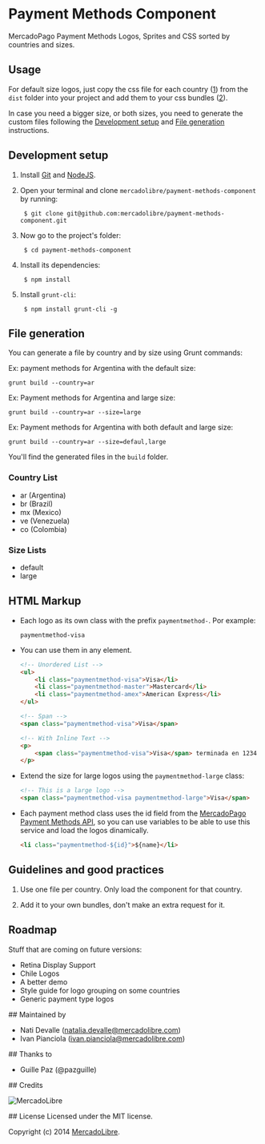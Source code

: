 Payment Methods Component
=====================================

MercadoPago Payment Methods Logos, Sprites and CSS sorted by countries and sizes.

## Usage

For default size logos, just copy the css file for each country ([1](#guidelines-and-good-practices)) from the `dist` folder into your project and add them to your css bundles ([2](#guidelines-and-good-practices)).

In case you need a bigger size, or both sizes, you need to generate the custom files following the [Development setup](#development-setup) and [File generation](#file-generation) instructions.

## Development setup

1. Install [Git](http://git-scm.com/) and [NodeJS](http://nodejs.org/).

2. Open your terminal and clone `mercadolibre/payment-methods-component` by running:

        $ git clone git@github.com:mercadolibre/payment-methods-component.git

3. Now go to the project's folder:

        $ cd payment-methods-component

4. Install its dependencies:

        $ npm install

5. Install `grunt-cli`:

        $ npm install grunt-cli -g

## File generation

You can generate a file by country and by size using Grunt commands:

Ex: payment methods for Argentina with the default size:

    grunt build --country=ar

Ex: Payment methods for Argentina and large size:

    grunt build --country=ar --size=large

Ex: Payment methods for Argentina with both default and large size:

    grunt build --country=ar --size=defaul,large


You'll find the generated files in the `build` folder.

### Country List

- ar (Argentina)
- br (Brazil)
- mx (Mexico)
- ve (Venezuela)
- co (Colombia)

### Size Lists

- default 
- large


## HTML Markup

- Each logo as its own class with the prefix `paymentmethod-`. Por example:

    ```
    paymentmethod-visa
    ```

- You can use them in any element. 
  
    ```html
    <!-- Unordered List -->
    <ul>
        <li class="paymentmethod-visa">Visa</li>
        <li class="paymentmethod-master">Mastercard</li>
        <li class="paymentmethod-amex">American Express</li>
    </ul>
    ```

    ```html
    <!-- Span -->
    <span class="paymentmethod-visa">Visa</span>
    ```

    ```html
    <!-- With Inline Text -->
    <p>
        <span class="paymentmethod-visa">Visa</span> terminada en 1234
    </p>
    ```

- Extend the size for large logos using the `paymentmethod-large` class:
    
    ```html
    <!-- This is a large logo -->
    <span class="paymentmethod-visa paymentmethod-large">Visa</span>
    ```

- Each payment method class uses the id field from the [MercadoPago Payment Methods API](https://api.mercadolibre.com/sites/MLA/payment_methods), so you can use variables to be able to use this service and load the logos dinamically.

     ```html
    <li class="paymentmethod-${id}">${name}</li>
    ```

## Guidelines and good practices

1. Use one file per country. Only load the component for that country.

2. Add it to your own bundles, don't make an extra request for it.


## Roadmap

Stuff that are coming on future versions:

- Retina Display Support
- Chile Logos
- A better demo
- Style guide for logo grouping on some countries
- Generic payment type logos

## Maintained by

- Nati Devalle (natalia.devalle@mercadolibre.com)
- Ivan Pianciola (ivan.pianciola@mercadolibre.com)

## Thanks to

- Guille Paz (@pazguille)

## Credits

![MercadoLibre](http://static.mlstatic.com/org-img/chico/img/logo-mercadolibre-new.png)

## License
Licensed under the MIT license.

Copyright (c) 2014 [MercadoLibre](http://github.com/mercadolibre).

